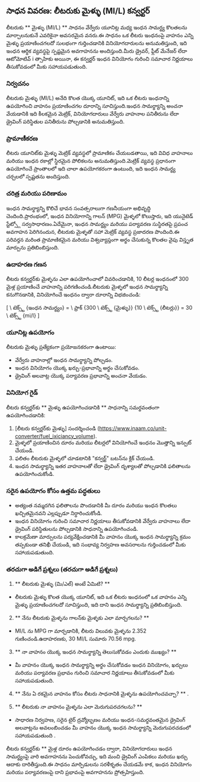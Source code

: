 ## సాధన వివరణ: లీటరుకు మైళ్ళు (MI/L) కన్వర్టర్

లీటరుకు ** మైళ్ళు (MI/L) ** సాధనం వేర్వేరు యూనిట్ల మధ్య ఇంధన సామర్థ్య కొలతలను మార్చాలనుకునే ఎవరికైనా అవసరమైన వనరు.ఈ సాధనం ఒక లీటరు ఇంధనంపై వాహనం ఎన్ని మైళ్ళు ప్రయాణించగలదో సులభంగా గుర్తించడానికి వినియోగదారులను అనుమతిస్తుంది, ఇది ఇంధన ఆర్థిక వ్యవస్థపై స్పష్టమైన అవగాహనను అందిస్తుంది.మీరు డ్రైవర్, ఫ్లీట్ మేనేజర్ లేదా ఆటోమోటివ్ i త్సాహికు అయినా, ఈ కన్వర్టర్ ఇంధన వినియోగం గురించి సమాచార నిర్ణయాలు తీసుకోవడంలో మీకు సహాయపడుతుంది.

### నిర్వచనం

లీటరుకు మైళ్ళు (MI/L) అనేది కొలత యొక్క యూనిట్, ఇది ఒక లీటరు ఇంధనాన్ని ఉపయోగించి వాహనం ప్రయాణించగల దూరాన్ని సూచిస్తుంది.ఇంధన సామర్థ్యాన్ని అంచనా వేయడానికి ఇది కీలకమైన మెట్రిక్, వినియోగదారులు వేర్వేరు వాహనాల పనితీరును లేదా డ్రైవింగ్ పరిస్థితుల పనితీరును పోల్చడానికి అనుమతిస్తుంది.

### ప్రామాణీకరణ

లీటరు యూనిట్‌కు మైళ్ళు మెట్రిక్ వ్యవస్థలో ప్రామాణికం చేయబడతాయి, ఇది వివిధ వాహనాలు మరియు ఇంధన రకాల్లో స్థిరమైన పోలికలను అనుమతిస్తుంది.మెట్రిక్ వ్యవస్థ ప్రధానంగా ఉపయోగించే ప్రాంతాలలో ఇది చాలా ఉపయోగకరంగా ఉంటుంది, ఇది ఇంధన సామర్థ్య చర్చలలో స్పష్టతను అందిస్తుంది.

### చరిత్ర మరియు పరిణామం

ఇంధన సామర్థ్యాన్ని కొలిచే భావన సంవత్సరాలుగా గణనీయంగా అభివృద్ధి చెందింది.ప్రారంభంలో, ఇంధన వినియోగాన్ని గాలన్ (MPG) మైళ్ళలో కొలుస్తారు, ఇది యునైటెడ్ స్టేట్స్లో సర్వసాధారణం.ఏదేమైనా, ఇంధన సామర్థ్యం మరియు పర్యావరణ సుస్థిరతపై ప్రపంచ అవగాహన పెరిగినందున, లీటరుకు మైళ్ళతో సహా మెట్రిక్ వ్యవస్థ ప్రజాదరణ పొందింది.ఈ పరివర్తన మరింత ప్రామాణికమైన మరియు విశ్వవ్యాప్తంగా అర్థం చేసుకున్న కొలతల వైపు విస్తృత మార్పును ప్రతిబింబిస్తుంది.

### ఉదాహరణ గణన

లీటరు కన్వర్టర్‌కు మైళ్ళను ఎలా ఉపయోగించాలో వివరించడానికి, 10 లీటర్ల ఇంధనంలో 300 మైళ్ల ప్రయాణించే వాహనాన్ని పరిగణించండి.లీటరుకు మైళ్ళలో ఇంధన సామర్థ్యాన్ని కనుగొనడానికి, వినియోగించే ఇంధనం ద్వారా దూరాన్ని విభజించండి:

[
\ టెక్స్ట్ {ఇంధన సామర్థ్యం} = \ ఫ్రాక్ {300 \ టెక్స్ట్ {మైళ్ళు}} {10 \ టెక్స్ట్ {లీటర్లు}} = 30 \ టెక్స్ట్ {mi/l}
\]

### యూనిట్ల ఉపయోగం

లీటరుకు మైళ్ళు ప్రత్యేకంగా ప్రయోజనకరంగా ఉంటాయి:

- వేర్వేరు వాహనాల్లో ఇంధన సామర్థ్యాన్ని పోల్చడం.
- ఇంధన వినియోగం యొక్క ఖర్చు-ప్రభావాన్ని అర్థం చేసుకోవడం.
- డ్రైవింగ్ అలవాట్ల యొక్క పర్యావరణ ప్రభావాన్ని అంచనా వేయడం.

### వినియోగ గైడ్

లీటరు కన్వర్టర్‌కు ** మైళ్ళు ఉపయోగించడానికి ** సాధనాన్ని సమర్థవంతంగా ఉపయోగించడానికి:

1. [లీటరు కన్వర్టర్‌కు మైళ్ళు] సందర్శించండి (https://www.inaam.co/unit-converter/fuel_ixiciancy_volume).
2. మైళ్ళలో ప్రయాణించిన దూరం మరియు లీటర్లలో వినియోగించే ఇంధనం మొత్తాన్ని ఇన్పుట్ చేయండి.
3. ఫలితం లీటరుకు మైళ్ళలో చూడటానికి "కన్వర్ట్" బటన్‌ను క్లిక్ చేయండి.
4. ఇంధన సామర్థ్యాన్ని ఇతర వాహనాలతో లేదా డ్రైవింగ్ దృశ్యాలతో పోల్చడానికి ఫలితాలను ఉపయోగించుకోండి.

### సరైన ఉపయోగం కోసం ఉత్తమ పద్ధతులు

- అత్యంత నమ్మదగిన ఫలితాలను పొందడానికి మీ దూరం మరియు ఇంధన కొలతలు ఖచ్చితమైనవని ఎల్లప్పుడూ నిర్ధారించుకోండి.
- ఇంధన వినియోగం గురించి సమాచార నిర్ణయాలు తీసుకోవడానికి వేర్వేరు వాహనాలు లేదా డ్రైవింగ్ పరిస్థితులను పోల్చడానికి సాధనాన్ని ఉపయోగించండి.
- కాలక్రమేణా మార్పులను పర్యవేక్షించడానికి మీ వాహనం యొక్క ఇంధన సామర్థ్యాన్ని క్రమం తప్పకుండా తనిఖీ చేయండి, ఇది సంభావ్య నిర్వహణ అవసరాలను గుర్తించడంలో మీకు సహాయపడుతుంది.

### తరచుగా అడిగే ప్రశ్నలు (తరచుగా అడిగే ప్రశ్నలు)

1. ** లీటరుకు మైళ్ళు (మి/ఎల్) అంటే ఏమిటి? **
- లీటరుకు మైళ్ళు కొలత యొక్క యూనిట్, ఇది ఒక లీటరు ఇంధనంలో ఒక వాహనం ఎన్ని మైళ్ళు ప్రయాణించగలదో సూచిస్తుంది, ఇది దాని ఇంధన సామర్థ్యాన్ని ప్రతిబింబిస్తుంది.

2. ** నేను లీటరుకు మైళ్ళను గాలన్‌కు మైళ్ళకు ఎలా మార్చగలను? **
- MI/L ను MPG గా మార్చడానికి, లీటరు విలువకు మైళ్ళను 2.352 గుణించండి.ఉదాహరణకు, 30 MI/L సుమారు 70.56 mpg.

3. ** నా వాహనం యొక్క ఇంధన సామర్థ్యాన్ని తెలుసుకోవడం ఎందుకు ముఖ్యం? **
- మీ వాహనం యొక్క ఇంధన సామర్థ్యాన్ని అర్థం చేసుకోవడం ఇంధన వినియోగం, ఖర్చులు మరియు పర్యావరణ ప్రభావం గురించి సమాచార నిర్ణయాలు తీసుకోవడంలో మీకు సహాయపడుతుంది.

4. ** నేను ఏ రకమైన వాహనం కోసం లీటరు సాధనానికి మైళ్ళను ఉపయోగించవచ్చా? **
.

5. ** లీటరుకు నా వాహనం మైళ్ళను ఎలా మెరుగుపరచగలను? **
- సాధారణ నిర్వహణ, సరైన టైర్ ద్రవ్యోల్బణం మరియు ఇంధన-సమర్థవంతమైన డ్రైవింగ్ అలవాట్లను అవలంబించడం మీ వాహనం యొక్క ఇంధన సామర్థ్యాన్ని మెరుగుపరచడంలో సహాయపడుతుంది .

లీటరు కన్వర్టర్‌కు ** మైళ్ల దూరం ఉపయోగించడం ద్వారా, వినియోగదారులు ఇంధన సామర్థ్యంపై వారి అవగాహనను పెంచుకోవచ్చు, ఇది మంచి డ్రైవింగ్ ఎంపికలు మరియు ఖర్చు ఆదాకు దారితీస్తుంది.ఈ సాధనం మార్పిడులను సరళీకృతం చేయడమే కాక, ఇంధన వినియోగం మరియు పర్యావరణంపై దాని ప్రభావంపై అవగాహనను ప్రోత్సహిస్తుంది.